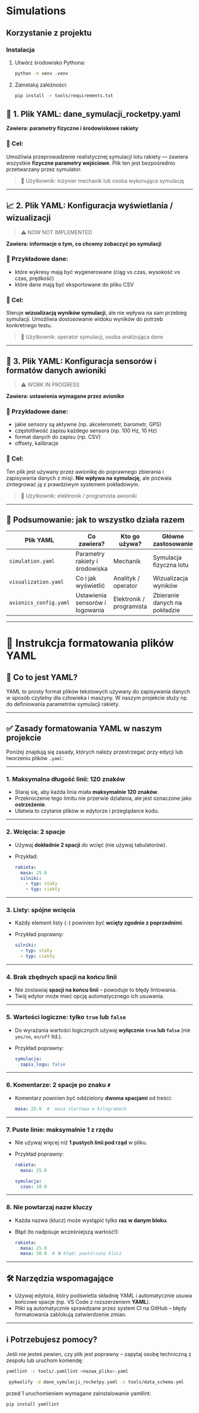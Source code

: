 # Simulations

## Korzystanie z projektu

### Instalacja

1. Utwórz środowisko Pythona:
   ```bash
   python -m venv .venv
   ````

2. Zainstaluj zależności:

   ```bash
   pip install -r tools/requirements.txt
   ```

## 🧩 1. Plik YAML: **dane_symulacji_rocketpy.yaml**

**Zawiera: parametry fizyczne i środowiskowe rakiety**

### 🎯 Cel:

Umożliwia przeprowadzenie realistycznej symulacji lotu rakiety — zawiera wszystkie **fizyczne parametry wejściowe**. Plik ten jest bezpośrednio przetwarzany przez symulator.

> 🔧 Użytkownik: inżynier mechanik lub osoba wykonująca symulację

---

## 📈 2. Plik YAML: **Konfiguracja wyświetlania / wizualizacji**
> ⚠️ NOW NOT IMPLEMENTED

**Zawiera: informacje o tym, co chcemy zobaczyć po symulacji**

### 📌 Przykładowe dane:

* które wykresy mają być wygenerowane (ciąg vs czas, wysokość vs czas, prędkość)
* które dane mają być eksportowane do pliku CSV

### 🎯 Cel:

Steruje **wizualizacją wyników symulacji**, ale nie wpływa na sam przebieg symulacji. Umożliwia dostosowanie widoku wyników do potrzeb konkretnego testu.

> 🔧 Użytkownik: operator symulacji, osoba analizująca dane

---

## 📡 3. Plik YAML: **Konfiguracja sensorów i formatów danych awioniki**

> ⚠️ WORK IN PROGRESS

**Zawiera: ustawienia wymagane przez avionike**

### 📌 Przykładowe dane:

* jakie sensory są aktywne (np. akcelerometr, barometr, GPS)
* częstotliwość zapisu każdego sensora (np. 100 Hz, 10 Hz)
* format danych do zapisu (np. CSV)
* offsety, kalibracje

### 🎯 Cel:

Ten plik jest używany przez awionikę do poprawnego zbierania i zapisywania danych z misji. **Nie wpływa na symulację**, ale pozwala zintegrować ją z prawdziwym systemem pokładowym.

> 🔧 Użytkownik: elektronik / programista awioniki

---

## 🧠 Podsumowanie: jak to wszystko działa razem

| Plik YAML              | Co zawiera?                     | Kto go używa?            | Główne zastosowanie           |
| ---------------------- | ------------------------------- | ------------------------ | ----------------------------- |
| `simulation.yaml`      | Parametry rakiety i środowiska  | Mechanik                 | Symulacja fizyczna lotu       |
| `visualization.yaml`   | Co i jak wyświetlić             | Analityk / operator      | Wizualizacja wyników          |
| `avionics_config.yaml` | Ustawienia sensorów i logowania | Elektronik / programista | Zbieranie danych na pokładzie |


---

# 📘 Instrukcja formatowania plików YAML

## 📄 Co to jest YAML?

YAML to prosty format plików tekstowych używany do zapisywania danych w sposób czytelny dla człowieka i maszyny. W naszym projekcie służy np. do definiowania parametrów symulacji rakiety.

---

## ✅ Zasady formatowania YAML w naszym projekcie

Poniżej znajdują się zasady, których należy przestrzegać przy edycji lub tworzeniu plików `.yaml`:

---

### 1. **Maksymalna długość linii: 120 znaków**

* Staraj się, aby każda linia miała **maksymalnie 120 znaków**.
* Przekroczenie tego limitu nie przerwie działania, ale jest oznaczone jako **ostrzeżenie**.
* Ułatwia to czytanie plików w edytorze i przeglądarce kodu.

---

### 2. **Wcięcia: 2 spacje**

* Używaj **dokładnie 2 spacji** do wcięć (nie używaj tabulatorów).
* Przykład:

  ```yaml
  rakieta:
    masa: 25.0
    silniki:
      - typ: stały
      - typ: ciekły
  ```

---

### 3. **Listy: spójne wcięcia**

* Każdy element listy (`-`) powinien być **wcięty zgodnie z poprzednimi**.
* Przykład poprawny:

  ```yaml
  silniki:
    - typ: stały
    - typ: ciekły
  ```

---

### 4. **Brak zbędnych spacji na końcu linii**

* Nie zostawiaj **spacji na końcu linii** – powoduje to błędy lintowania.
* Twój edytor może mieć opcję automatycznego ich usuwania.

---

### 5. **Wartości logiczne: tylko `true` lub `false`**

* Do wyrażania wartości logicznych używaj **wyłącznie `true` lub `false`** (nie `yes/no`, `on/off` itd.).
* Przykład poprawny:

  ```yaml
  symulacja:
    zapis_logu: false
  ```

---

### 6. **Komentarze: 2 spacje po znaku `#`**

* Komentarz powinien być oddzielony **dwoma spacjami** od treści:

  ```yaml
  masa: 25.0  #  masa startowa w kilogramach
  ```

---

### 7. **Puste linie: maksymalnie 1 z rzędu**

* Nie używaj więcej niż **1 pustych linii pod rząd** w pliku.
* Przykład poprawny:

  ```yaml
  rakieta:
    masa: 25.0

  symulacja:
    czas: 10.0
  ```

---

### 8. **Nie powtarzaj nazw kluczy**

* Każda nazwa (klucz) może wystąpić tylko **raz w danym bloku**.
* Błąd (to nadpisuje wcześniejszą wartość!):

  ```yaml
  rakieta:
    masa: 25.0
    masa: 30.0  # ❌ błąd: powtórzony klucz
  ```

---

## 🛠️ Narzędzia wspomagające

* Używaj edytora, który podświetla składnię YAML i automatycznie usuwa końcowe spacje (np. VS Code z rozszerzeniem **YAML**).
* Pliki są automatycznie sprawdzane przez system CI na GitHub – błędy formatowania zablokują zatwierdzenie zmian.

---

## ℹ️ Potrzebujesz pomocy?

Jeśli nie jesteś pewien, czy plik jest poprawny – zapytaj osobę techniczną z zespołu lub uruchom komendę:
```bash
yamllint -c tools/.yamllint <nazwa_pliku>.yaml
```
```bash
 pykwalify -d dane_symulacji_rocketpy.yaml -s tools/data_schema.yml 
```


przed 1 uruchomieniem wymagane zainstalowanie yamllint:
```
pip install yamllint
```
